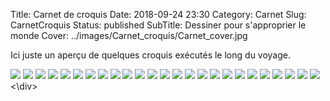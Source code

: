 Title: Carnet de croquis
Date: 2018-09-24 23:30
Category: Carnet
Slug: CarnetCroquis
Status: published
SubTitle: Dessiner pour s'approprier le monde
Cover: ../images/Carnet_croquis/Carnet_cover.jpg

Ici juste un aperçu de quelques croquis exécutés le long du voyage.

<div class="galleria" style="margin:auto">
	<img src="../images/Carnet_croquis/Carnet_01.jpg">
	<img src="../images/Carnet_croquis/Carnet_02.jpg">
    <img src="../images/Carnet_croquis/Carnet_03.jpg">
    <img src="../images/Carnet_croquis/Carnet_04.jpg">
    <img src="../images/Carnet_croquis/Carnet_05.jpg">
    <img src="../images/Carnet_croquis/Carnet_06.jpg">
    <img src="../images/Carnet_croquis/Carnet_07.jpg">
    <img src="../images/Carnet_croquis/Carnet_08.jpg">
    <img src="../images/Carnet_croquis/Carnet_09.jpg">
    <img src="../images/Carnet_croquis/Carnet_10.jpg">
    <img src="../images/Carnet_croquis/Carnet_11.jpg">
    <img src="../images/Carnet_croquis/Carnet_12.jpg">
    <img src="../images/Carnet_croquis/Carnet_13.jpg">
    <img src="../images/Carnet_croquis/Carnet_14.jpg">
    <img src="../images/Carnet_croquis/Carnet_15.jpg">
    <img src="../images/Carnet_croquis/Carnet_16.jpg">
    <img src="../images/Carnet_croquis/Carnet_17.jpg">
    <img src="../images/Carnet_croquis/Carnet_18.jpg">
    <img src="../images/Carnet_croquis/Carnet_19.jpg">
    <img src="../images/Carnet_croquis/Carnet_20.jpg">
    <img src="../images/Carnet_croquis/Carnet_21.jpg">
    <img src="../images/Carnet_croquis/Carnet_22.jpg">
    <img src="../images/Carnet_croquis/Carnet_23.jpg">
    <img src="../images/Carnet_croquis/Carnet_24.jpg">
    <img src="../images/Carnet_croquis/Carnet_25.jpg">
<\div>
<script>
	(function() { 
            Galleria.loadTheme('https://cdnjs.cloudflare.com/ajax/libs/galleria/1.5.7/themes/classic/galleria.classic.min.js');
            Galleria.run('.galleria', {
                height: 0.5625
            });
        }());
</script>